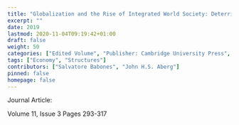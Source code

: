 ```yaml
---
title: "Globalization and the Rise of Integrated World Society: Deterritorialization, Strcutural-Power, and the Endogenization of International Society."
excerpt: ""
date: 2019
lastmod: 2020-11-04T09:19:42+01:00
draft: false
weight: 50
categories: ["Edited Volume", "Publisher: Cambridge University Press", "Journal: International Theory"]
tags: ["Economy", "Structures"]
contributors: ["Salvatore Babones", "John H.S. Aberg"]
pinned: false
homepage: false
---
```


Journal Article:

Volume 11, Issue 3 Pages 293-317
